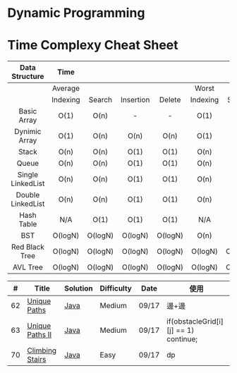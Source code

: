 # Dynamic Programming
# Time Complexy Cheat Sheet

|Data Structure | Time  |        |           |        |       |        |           |        |           Space  |
|:-------------:|:-----:|:------:|:---------:|:------:|:-----:|:------:|:---------:|:------:|:----------------:|
|               |Average|        |           |        | Worst |        |           |        | Worst            |
|               |Indexing | Search | Insertion | Delete |Indexing | Search | Insertion | Delete |                  |
| Basic Array   | O(1)  | O(n)   |     -      | -  | O(1)  | O(n)   | -      | -          | O(n)             |
| Dynimic Array | O(1)  | O(n)   | O(n)      | O(n)   | O(1)  | O(n)   | O(n)      | O(n)   | O(n)             |
| Stack         | O(n)  | O(n)   | O(1)      | O(1)   | O(n)  | O(n)   | O(1)      | O(1)   | O(n)             |
| Queue         | O(n)  | O(n)   | O(1)      | O(1)   | O(n)  | O(n)   | O(1)      | O(1)   | O(n)             |
|Single LinkedList| O(n)  | O(n)   | O(1)      | O(1)   | O(n)  | O(n)   | O(1)      | O(1)   | O(n)             |
|Double LinkedList| O(n)  | O(n)   | O(1)      | O(1)   | O(n)  | O(n)   | O(1)      | O(1)   | O(n)             |
| Hash Table    | N/A  | O(1)   | O(1)      | O(1)   | N/A  | O(n)   | O(n)      | O(n)   | O(n)             |
| BST           | O(logN)  | O(logN)    | O(logN)  | O(logN) | O(n)  | O(n)   | O(n)      | O(n)   | O(n)    |
| Red Black Tree| O(logN)  | O(logN) | O(logN) | O(logN)  | O(logN)  | O(logN) | O(logN) | O(logN)   | O(n)      |
| AVL Tree      | O(logN)  | O(logN) | O(logN) | O(logN)  | O(logN)  | O(logN) | O(logN) | O(logN)   | O(n)      |

| # | Title | Solution | Difficulty | Date | 使用 |
|---| ----- | -------- | ---------- |------|------|
|62|[Unique Paths](https://leetcode.com/problems/unique-paths/) | [Java]()|Medium|09/17|邊+邊|
|63|[Unique Paths II](https://leetcode.com/problems/unique-paths-ii/) | [Java]()|Medium|09/17|if(obstacleGrid[i][j] == 1) continue;|
|70|[Climbing Stairs](https://leetcode.com/problemset/) | [Java]()|Easy|09/17|dp|
